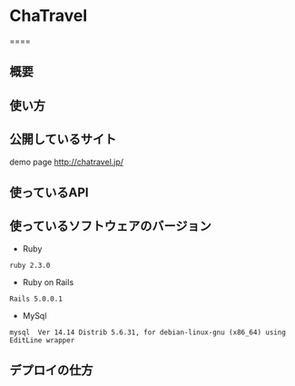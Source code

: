 # ChaTravel
====

## 概要

## 使い方

## 公開しているサイト

demo page http://chatravel.jp/

## 使っているAPI


## 使っているソフトウェアのバージョン

* Ruby
```
ruby 2.3.0
```
* Ruby on Rails
```
Rails 5.0.0.1
```
* MySql
```
mysql  Ver 14.14 Distrib 5.6.31, for debian-linux-gnu (x86_64) using  EditLine wrapper
```

## デプロイの仕方

